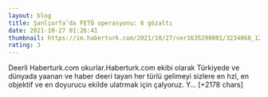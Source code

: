 ```yaml
--- 
layout: blog
title: Şanlıurfa’da FETÖ operasyonu: 6 gözaltı
date: 2021-10-27 01:26:41
thumbnail: https://im.haberturk.com/2021/10/27/ver1635298001/3234068_1200x627.jpg
rating: 3
---
```

Deerli Haberturk.com okurlar.Haberturk.com ekibi olarak Türkiyede ve dünyada yaanan ve haber deeri tayan her türlü gelimeyi sizlere en hzl, en objektif ve en doyurucu ekilde ulatrmak için çalyoruz. Y… [+2178 chars]